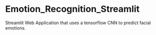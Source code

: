 # Emotion_Recognition_Streamlit
Streamlit Web Application that uses a tensorflow CNN to predict facial emotions.
